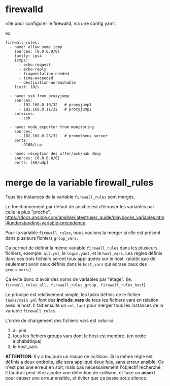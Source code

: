 # firewalld

rôle pour configurer le firewalld, via une config yaml.

ex.

```
firewall_rules:
  - name: allow some icmp
    sources: [0.0.0.0/0]
    family: ipv4
    icmps:
      - echo-request
      - echo-reply
      - fragmentation-needed
      - time-exceeded
      - destination-unreachable
    limit: 10/s
    
  - name: ssh from proxyjump
    sources:
      - 192.168.0.10/32   # proxyjump1
      - 192.168.0.11/32   # proxyjump2
    services:
      - ssh
      
  - name: node_exporter from monitoring
    sources:
      - 102.168.0.23/32   # prometheus server
    ports:
      - 9100/tcp

  - name: réception des offer/ack/nak dhcp
    sources: [0.0.0.0/0]
    ports: [68/udp]
```

# merge de la variable firewall_rules

Tous les instances de la variable `firewall_rules` sont mergés.

Le fonctionnement par défaut de ansible est d’écraser les variables par celle la plus "proche". https://docs.ansible.com/ansible/latest/user_guide/playbooks_variables.html#understanding-variable-precedence

Pour la variable `firewall_rules`, nous voulons la merger si elle est présent dans plusieurs fichiers `group_vars`.

Ca permet de définir la même variable `firewall_rules` dans les plusieurs fichiers, exemple: `all.yml`, le `login.yaml`, et le `host_vars`. Les règles définis dans ces trois fichiers seront tous appliquées sur le host. (plutôt que de seulement avoir ceux définis dans le `host_vars` qui écrase ceux des `group_vars`.)

Ça évite donc d'avoir des noms de variables par "étage". (ie. `firewall_rules_all, firewall_rules_group, firewall_rules_host`)

Le principe est relativement simple, les tasks définis de le fichier `tasks/main.yml` font des **include_vars** de tous les fichiers vars en relation avec le host. Il fait ensuite un `set_fact` pour merger tous les instances de la variable `firewall_rules`.

L'ordre de chargement des fichiers vars est celui-ci:

1. all.yml
2. tous les fichiers groups vars dont le host est membre. (en ordre alphabétique)
3. le host_vars

**ATTENTION**: Il y a toujours un risque de collision. Si la même règle est définis a deux endroits, elle sera appliqué deux fois, sans erreur ansible. Ce n'est pas une erreur en soit, mais pas nécessairement l'objectif recherché. Il faudrait peut-être ajouter une détection de collision, et faire un **assert** pour causer une erreur ansible, et éviter que ça passe sous silence.
